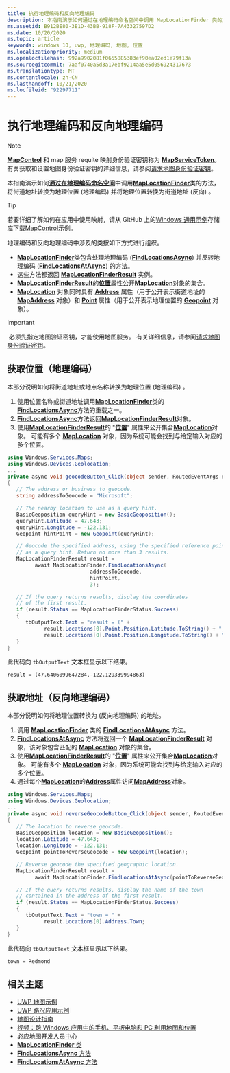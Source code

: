 ```yaml
---
title: 执行地理编码和反向地理编码
description: 本指南演示如何通过在地理编码命名空间中调用 MapLocationFinder 类的方法，将街道地址转换为地理位置 (地理编码) 并将地理位置转换为街道地址 (反向) 。
ms.assetid: B912BE80-3E1D-43BB-918F-7A43327597D2
ms.date: 10/20/2020
ms.topic: article
keywords: windows 10, uwp, 地理编码, 地图, 位置
ms.localizationpriority: medium
ms.openlocfilehash: 992a9902081f0655885383ef90ea02ed1e79f13a
ms.sourcegitcommit: 7aaf0740a5d3a17ebf9214aa5e5d056924317673
ms.translationtype: MT
ms.contentlocale: zh-CN
ms.lasthandoff: 10/21/2020
ms.locfileid: "92297711"
---
```

# <a name="perform-geocoding-and-reverse-geocoding"></a>执行地理编码和反向地理编码

> [!NOTE]
> [**MapControl**](/uwp/api/Windows.UI.Xaml.Controls.Maps.MapControl) 和 map 服务 requite 映射身份验证密钥称为 [**MapServiceToken**](/uwp/api/windows.ui.xaml.controls.maps.mapcontrol.mapservicetoken)。 有关获取和设置地图身份验证密钥的详细信息，请参阅[请求地图身份验证密钥](authentication-key.md)。

本指南演示如何[**通过在地理编码命名空间**](/uwp/api/Windows.Services.Maps)中调用[**MapLocationFinder**](/uwp/api/Windows.Services.Maps.MapLocationFinder)类的方法，将街道地址转换为地理位置 (地理编码) 并将地理位置转换为街道地址 (反向) 。

> [!TIP]
> 若要详细了解如何在应用中使用映射，请从 GitHub 上的[Windows 通用示例](hhttps://github.com/Microsoft/Windows-universal-samples)存储库下载[MapControl](https://github.com/Microsoft/Windows-universal-samples/tree/master/Samples/MapControl)示例。

地理编码和反向地理编码中涉及的类按如下方式进行组织。

-   [**MapLocationFinder**](/uwp/api/Windows.Services.Maps.MapLocationFinder)类包含处理地理编码 ([**FindLocationsAsync**](/uwp/api/windows.services.maps.maplocationfinder.findlocationsasync)) 并反转地理编码 ([**FindLocationsAtAsync**](/uwp/api/windows.services.maps.maplocationfinder.findlocationsatasync)) 的方法。
-   这些方法都返回 [**MapLocationFinderResult**](/uwp/api/Windows.Services.Maps.MapLocationFinderResult) 实例。
-   [**MapLocationFinderResult**](/uwp/api/Windows.Services.Maps.MapLocationFinderResult)的[**位置**](/uwp/api/windows.services.maps.maplocationfinderresult.locations)属性公开[**MapLocation**](/uwp/api/Windows.Services.Maps.MapLocation)对象的集合。 
-   [**MapLocation**](/uwp/api/Windows.Services.Maps.MapLocation) 对象同时具有 [**Address**](/uwp/api/windows.services.maps.maplocation.address) 属性（用于公开表示街道地址的 [**MapAddress**](/uwp/api/Windows.Services.Maps.MapAddress) 对象）和 [**Point**](/uwp/api/windows.services.maps.maplocation.point) 属性（用于公开表示地理位置的 [**Geopoint**](/uwp/api/windows.devices.geolocation.geopoint) 对象）。

> [!IMPORTANT]
> 必须先指定地图验证密钥，才能使用地图服务。 有关详细信息，请参阅[请求地图身份验证密钥](authentication-key.md)。

## <a name="get-a-location-geocode"></a>获取位置（地理编码）

本部分说明如何将街道地址或地点名称转换为地理位置 (地理编码) 。

1.  使用位置名称或街道地址调用[**MapLocationFinder**](/uwp/api/Windows.Services.Maps.MapLocationFinder)类的[**FindLocationsAsync**](/uwp/api/windows.services.maps.maplocationfinder.findlocationsasync)方法的重载之一。
2.  [**FindLocationsAsync**](/uwp/api/windows.services.maps.maplocationfinder.findlocationsasync)方法返回[**MapLocationFinderResult**](/uwp/api/Windows.Services.Maps.MapLocationFinderResult)对象。
3.  使用[**MapLocationFinderResult**](/uwp/api/Windows.Services.Maps.MapLocationFinderResult)的 "[**位置**](/uwp/api/windows.services.maps.maplocationfinderresult.locations)" 属性来公开集合[**MapLocation**](/uwp/api/Windows.Services.Maps.MapLocation)对象。 可能有多个 [**MapLocation**](/uwp/api/Windows.Services.Maps.MapLocation) 对象，因为系统可能会找到与给定输入对应的多个位置。

```csharp
using Windows.Services.Maps;
using Windows.Devices.Geolocation;
...
private async void geocodeButton_Click(object sender, RoutedEventArgs e)
{
   // The address or business to geocode.
   string addressToGeocode = "Microsoft";

   // The nearby location to use as a query hint.
   BasicGeoposition queryHint = new BasicGeoposition();
   queryHint.Latitude = 47.643;
   queryHint.Longitude = -122.131;
   Geopoint hintPoint = new Geopoint(queryHint);

   // Geocode the specified address, using the specified reference point
   // as a query hint. Return no more than 3 results.
   MapLocationFinderResult result =
         await MapLocationFinder.FindLocationsAsync(
                           addressToGeocode,
                           hintPoint,
                           3);

   // If the query returns results, display the coordinates
   // of the first result.
   if (result.Status == MapLocationFinderStatus.Success)
   {
      tbOutputText.Text = "result = (" +
            result.Locations[0].Point.Position.Latitude.ToString() + "," +
            result.Locations[0].Point.Position.Longitude.ToString() + ")";
   }
}
```

此代码向 `tbOutputText` 文本框显示以下结果。

``` syntax
result = (47.6406099647284,-122.129339994863)
```

## <a name="get-an-address-reverse-geocode"></a>获取地址（反向地理编码）

本部分说明如何将地理位置转换为 (反向地理编码) 的地址。

1.  调用 [**MapLocationFinder**](/uwp/api/Windows.Services.Maps.MapLocationFinder) 类的 [**FindLocationsAtAsync**](/uwp/api/windows.services.maps.maplocationfinder.findlocationsatasync) 方法。
2.  [**FindLocationsAtAsync**](/uwp/api/windows.services.maps.maplocationfinder.findlocationsatasync) 方法将返回一个 [**MapLocationFinderResult**](/uwp/api/Windows.Services.Maps.MapLocationFinderResult) 对象，该对象包含匹配的 [**MapLocation**](/uwp/api/Windows.Services.Maps.MapLocation) 对象的集合。
3.  使用[**MapLocationFinderResult**](/uwp/api/Windows.Services.Maps.MapLocationFinderResult)的 "[**位置**](/uwp/api/windows.services.maps.maplocationfinderresult.locations)" 属性来公开集合[**MapLocation**](/uwp/api/Windows.Services.Maps.MapLocation)对象。 可能有多个 [**MapLocation**](/uwp/api/Windows.Services.Maps.MapLocation) 对象，因为系统可能会找到与给定输入对应的多个位置。
4.  通过每个[**MapLocation**](/uwp/api/Windows.Services.Maps.MapLocation)的[**Address**](/uwp/api/windows.services.maps.maplocation.address)属性访问[**MapAddress**](/uwp/api/Windows.Services.Maps.MapAddress)对象。

```csharp
using Windows.Services.Maps;
using Windows.Devices.Geolocation;
...
private async void reverseGeocodeButton_Click(object sender, RoutedEventArgs e)
{
   // The location to reverse geocode.
   BasicGeoposition location = new BasicGeoposition();
   location.Latitude = 47.643;
   location.Longitude = -122.131;
   Geopoint pointToReverseGeocode = new Geopoint(location);

   // Reverse geocode the specified geographic location.
   MapLocationFinderResult result =
         await MapLocationFinder.FindLocationsAtAsync(pointToReverseGeocode);

   // If the query returns results, display the name of the town
   // contained in the address of the first result.
   if (result.Status == MapLocationFinderStatus.Success)
   {
      tbOutputText.Text = "town = " +
            result.Locations[0].Address.Town;
   }
}
```

此代码向 `tbOutputText` 文本框显示以下结果。

``` syntax
town = Redmond
```

## <a name="related-topics"></a>相关主题

* [UWP 地图示例](https://github.com/Microsoft/Windows-universal-samples/tree/master/Samples/MapControl)
* [UWP 路况应用示例](https://github.com/Microsoft/Windows-appsample-trafficapp)
* [地图设计指南](./display-maps.md)
* [视频：跨 Windows 应用中的手机、平板电脑和 PC 利用地图和位置](https://channel9.msdn.com/Events/Build/2015/2-757)
* [必应地图开发人员中心](https://www.bingmapsportal.com/)
* [**MapLocationFinder** 类](/uwp/api/Windows.Services.Maps.MapLocationFinder)
* [**FindLocationsAsync** 方法](/uwp/api/windows.services.maps.maplocationfinder.findlocationsasync)
* [**FindLocationsAtAsync** 方法](/uwp/api/windows.services.maps.maplocationfinder.findlocationsatasync)
